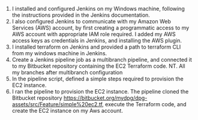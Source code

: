 1.	I installed and configured Jenkins on my Windows machine, following the instructions provided in the Jenkins documentation.
2.	I also configured Jenkins to communicate with my Amazon Web Services (AWS) account, by first creating a programmatic access to my AWS account with appropriate IAM role required. I added my AWS access keys as credentials in Jenkins, and installing the AWS plugin.
3.	I installed terraform on Jenkins and provided a path to terraform CLI from my windows machine in Jenkins.
4.	Create a Jenkins pipeline job as a multibranch pipeline, and connected it to my Bitbucket repository containing the EC2 Terraform code. NT. All my branches after multibranch configuration
5.	In the pipeline script, defined a simple steps required to provision the EC2 instance.
6.	I ran the pipeline to provision the EC2 instance. The pipeline cloned the Bitbucket repository https://bitbucket.org/mydpg/dpg-assets/src/Feature/simple%20ec2.tf, execute the Terraform code, and create the EC2 instance on my Aws account.

